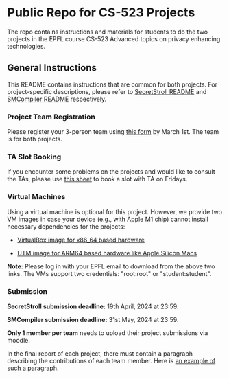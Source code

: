 Public Repo for CS-523 Projects
======================

The repo contains instructions and materials for students to do the two projects in the EPFL course CS-523 Advanced topics on privacy enhancing technologies.

## General Instructions

This README contains instructions that are common for both projects. For project-specific descriptions, please refer to [SecretStroll README](./secretstroll/README.md) and [SMCompiler README](./smcompiler/README.md) respectively. 

### Project Team Registration

Please register your 3-person team using [this form](https://forms.gle/G83QYu67Eb1zxbYk9) by March 1st. 
The team is for both projects. 

### TA Slot Booking

If you encounter some problems on the projects and would like to consult the TAs, please use [this sheet](https://docs.google.com/spreadsheets/d/1erESnNeBi2khQS-UP38QqR6iGraKc957w45Elz-dZ20/edit) to book a slot with TA on Fridays.

### Virtual Machines

Using a virtual machine is optional for this project. However, we provide two VM images in case your device (e.g., with Apple M1 chip) cannot install necessary dependencies for the projects: 

- [VirtualBox image for x86_64 based hardware](https://drive.google.com/file/d/1pchAY6TKQNIaVJM6XRJt1CyDILJi7yzb/view?usp=share_link)

- [UTM image for ARM64 based hardware like Apple Silicon Macs](https://drive.google.com/file/d/1QdDnRzLMeuc0prGngXZse_vLV4HAclm_/view?usp=share_link)

**Note:** Please log in with your EPFL email to download from the above two links. The VMs support two credentials: "root:root" or "student:student".


### Submission

**SecretStroll submission deadline:** 19th April, 2024 at 23:59. 

**SMCompiler submission deadline:** 31st May, 2024 at 23:59. 

**Only 1 member per team** needs to upload their project submissions via moodle. 

In the final report of each project, there must contain a paragraph describing the contributions of each team member. Here is [an example of such a paragraph](https://www.epj.org/images/stories/faq/examples-of-author-contributions.pdf). 







